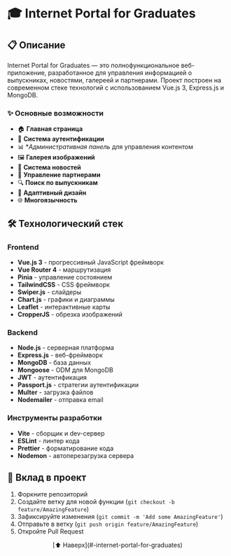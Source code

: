 # 🎓 Internet Portal for Graduates

## 📋 Описание

Internet Portal for Graduates — это полнофункциональное веб-приложение, разработанное для управления информацией о выпускниках, новостями, галереей и партнерами. Проект построен на современном стеке технологий с использованием Vue.js 3, Express.js и MongoDB.

### ✨ Основные возможности

- 🏠 **Главная страница** 
- 👤 **Система аутентификации**
- 📊 **Административная панель* для управления контентом
- 🖼️ **Галерея изображений** 
- 📰 **Система новостей**
- 🤝 **Управление партнерами**
- 🔍 **Поиск по выпускникам**
- 📱 **Адаптивный дизайн**
- 🌐 **Многоязычность**

## 🛠️ Технологический стек

### Frontend
- **Vue.js 3** - прогрессивный JavaScript фреймворк
- **Vue Router 4** - маршрутизация
- **Pinia** - управление состоянием
- **TailwindCSS** - CSS фреймворк
- **Swiper.js** - слайдеры
- **Chart.js** - графики и диаграммы
- **Leaflet** - интерактивные карты
- **CropperJS** - обрезка изображений

### Backend
- **Node.js** - серверная платформа
- **Express.js** - веб-фреймворк
- **MongoDB** - база данных
- **Mongoose** - ODM для MongoDB
- **JWT** - аутентификация
- **Passport.js** - стратегии аутентификации
- **Multer** - загрузка файлов
- **Nodemailer** - отправка email

### Инструменты разработки
- **Vite** - сборщик и dev-сервер
- **ESLint** - линтер кода
- **Prettier** - форматирование кода
- **Nodemon** - автоперезагрузка сервера

## 🤝 Вклад в проект

1. Форкните репозиторий
2. Создайте ветку для новой функции (`git checkout -b feature/AmazingFeature`)
3. Зафиксируйте изменения (`git commit -m 'Add some AmazingFeature'`)
4. Отправьте в ветку (`git push origin feature/AmazingFeature`)
5. Откройте Pull Request

<div align="center">
[⬆ Наверх](#-internet-portal-for-graduates)
</div>